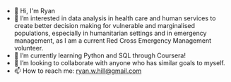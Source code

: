 - 👋 Hi, I'm Ryan
- 👀 I’m interested in data analysis in health care and human services to create better decision making for vulnerable and marginalised populations, especially in humanitarian settings and in emergency management, as I am a current Red Cross Emergency Management volunteer.
- 🌱 I’m currently learning Python and SQL through Coursera!
- 💞️ I’m looking to collaborate with anyone who has similar goals to myself.
- 📫 How to reach me: ryan.w.hill@gmail.com

<!---
rhill01/rhill01 is a ✨ special ✨ repository because its `README.md` (this file) appears on your GitHub profile.
You can click the Preview link to take a look at your changes.
--->
